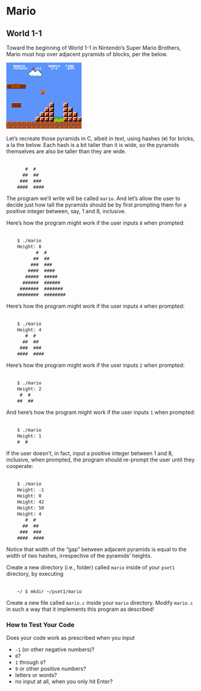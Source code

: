 # Mario

## World 1-1

Toward the beginning of World 1-1 in Nintendo’s Super Mario Brothers, Mario must hop over adjacent pyramids of blocks, per the below.

![screenshot of Mario jumping over adjacent pyramids](pyramids.png)

Let’s recreate those pyramids in C, albeit in text, using hashes (`#`) for bricks, a la the below. Each hash is a bit taller than it is wide, so the pyramids themselves are also be taller than they are wide.

```

       #  #
      ##  ##
     ###  ###
    ####  ####

```

The program we’ll write will be called `mario`. And let’s allow the user to decide just how tall the pyramids should be by first prompting them for a positive integer between, say, 1 and 8, inclusive.

Here’s how the program might work if the user inputs `8` when prompted:

```

    $ ./mario
    Height: 8
           #  #
          ##  ##
         ###  ###
        ####  ####
       #####  #####
      ######  ######
     #######  #######
    ########  ########

```

Here’s how the program might work if the user inputs `4` when prompted:

```

    $ ./mario
    Height: 4
       #  #
      ##  ##
     ###  ###
    ####  ####

```

Here’s how the program might work if the user inputs `2` when prompted:

```

    $ ./mario
    Height: 2
     #  #
    ##  ##

```

And here’s how the program might work if the user inputs `1` when prompted:

```

    $ ./mario
    Height: 1
    #  #

```

If the user doesn’t, in fact, input a positive integer between 1 and 8, inclusive, when prompted, the program should re-prompt the user until they cooperate:

```

    $ ./mario
    Height: -1
    Height: 0
    Height: 42
    Height: 50
    Height: 4
       #  #
      ##  ##
     ###  ###
    ####  ####

```

Notice that width of the “gap” between adjacent pyramids is equal to the width of two hashes, irrespective of the pyramids’ heights.

Create a new directory (i.e., folder) called `mario` inside of your `pset1` directory, by executing

```

    ~/ $ mkdir ~/pset1/mario

```

Create a new file called `mario.c` inside your `mario` directory. Modify `mario.c` in such a way that it implements this program as described!

### How to Test Your Code

Does your code work as prescribed when you input

*   `-1` (or other negative numbers)?
*   `0`?
*   `1` through `8`?
*   `9` or other positive numbers?
*   letters or words?
*   no input at all, when you only hit Enter?
